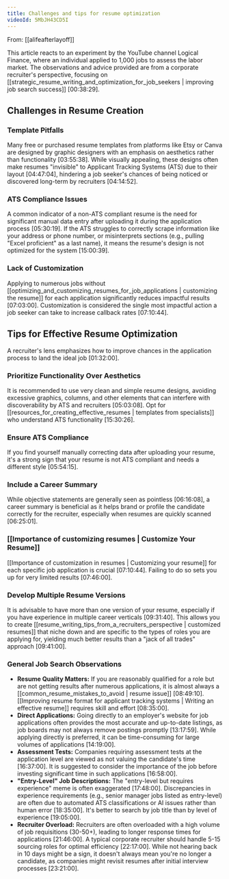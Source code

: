 ```yaml
---
title: Challenges and tips for resume optimization
videoId: 5MbJH43CD5I
---
```


From: [[alifeafterlayoff]] <br/> 

This article reacts to an experiment by the YouTube channel Logical Finance, where an individual applied to 1,000 jobs to assess the labor market. The observations and advice provided are from a corporate recruiter's perspective, focusing on [[strategic_resume_writing_and_optimization_for_job_seekers | improving job search success]] <a class="yt-timestamp" data-t="00:38:29">[00:38:29]</a>.

## Challenges in Resume Creation

### Template Pitfalls
Many free or purchased resume templates from platforms like Etsy or Canva are designed by graphic designers with an emphasis on aesthetics rather than functionality <a class="yt-timestamp" data-t="03:55:38">[03:55:38]</a>. While visually appealing, these designs often make resumes "invisible" to Applicant Tracking Systems (ATS) due to their layout <a class="yt-timestamp" data-t="04:47:04">[04:47:04]</a>, hindering a job seeker's chances of being noticed or discovered long-term by recruiters <a class="yt-timestamp" data-t="04:14:52">[04:14:52]</a>.

### ATS Compliance Issues
A common indicator of a non-ATS compliant resume is the need for significant manual data entry after uploading it during the application process <a class="yt-timestamp" data-t="05:30:19">[05:30:19]</a>. If the ATS struggles to correctly scrape information like your address or phone number, or misinterprets sections (e.g., pulling "Excel proficient" as a last name), it means the resume's design is not optimized for the system <a class="yt-timestamp" data-t="15:00:39">[15:00:39]</a>.

### Lack of Customization
Applying to numerous jobs without [[optimizing_and_customizing_resumes_for_job_applications | customizing the resume]] for each application significantly reduces impactful results <a class="yt-timestamp" data-t="07:03:00">[07:03:00]</a>. Customization is considered the single most impactful action a job seeker can take to increase callback rates <a class="yt-timestamp" data-t="07:10:44">[07:10:44]</a>.

## Tips for Effective Resume Optimization
A recruiter's lens emphasizes how to improve chances in the application process to land the ideal job <a class="yt-timestamp" data-t="01:32:00">[01:32:00]</a>.

### Prioritize Functionality Over Aesthetics
It is recommended to use very clean and simple resume designs, avoiding excessive graphics, columns, and other elements that can interfere with discoverability by ATS and recruiters <a class="yt-timestamp" data-t="05:03:08">[05:03:08]</a>. Opt for [[resources_for_creating_effective_resumes | templates from specialists]] who understand ATS functionality <a class="yt-timestamp" data-t="15:30:26">[15:30:26]</a>.

### Ensure ATS Compliance
If you find yourself manually correcting data after uploading your resume, it's a strong sign that your resume is not ATS compliant and needs a different style <a class="yt-timestamp" data-t="05:54:15">[05:54:15]</a>.

### Include a Career Summary
While objective statements are generally seen as pointless <a class="yt-timestamp" data-t="06:16:08">[06:16:08]</a>, a career summary is beneficial as it helps brand or profile the candidate correctly for the recruiter, especially when resumes are quickly scanned <a class="yt-timestamp" data-t="06:25:01">[06:25:01]</a>.

### [[Importance of customizing resumes | Customize Your Resume]]
[[Importance of customization in resumes | Customizing your resume]] for each specific job application is crucial <a class="yt-timestamp" data-t="07:10:44">[07:10:44]</a>. Failing to do so sets you up for very limited results <a class="yt-timestamp" data-t="07:46:00">[07:46:00]</a>.

### Develop Multiple Resume Versions
It is advisable to have more than one version of your resume, especially if you have experience in multiple career verticals <a class="yt-timestamp" data-t="09:31:40">[09:31:40]</a>. This allows you to create [[resume_writing_tips_from_a_recruiters_perspective | customized resumes]] that niche down and are specific to the types of roles you are applying for, yielding much better results than a "jack of all trades" approach <a class="yt-timestamp" data-t="09:41:00">[09:41:00]</a>.

### General Job Search Observations
*   **Resume Quality Matters:** If you are reasonably qualified for a role but are not getting results after numerous applications, it is almost always a [[common_resume_mistakes_to_avoid | resume issue]] <a class="yt-timestamp" data-t="08:49:10">[08:49:10]</a>. [[Improving resume format for applicant tracking systems | Writing an effective resume]] requires skill and effort <a class="yt-timestamp" data-t="08:35:00">[08:35:00]</a>.
*   **Direct Applications:** Going directly to an employer's website for job applications often provides the most accurate and up-to-date listings, as job boards may not always remove postings promptly <a class="yt-timestamp" data-t="13:17:59">[13:17:59]</a>. While applying directly is preferred, it can be time-consuming for large volumes of applications <a class="yt-timestamp" data-t="14:19:00">[14:19:00]</a>.
*   **Assessment Tests:** Companies requiring assessment tests at the application level are viewed as not valuing the candidate's time <a class="yt-timestamp" data-t="16:37:00">[16:37:00]</a>. It is suggested to consider the importance of the job before investing significant time in such applications <a class="yt-timestamp" data-t="16:58:00">[16:58:00]</a>.
*   **"Entry-Level" Job Descriptions:** The "entry-level but requires experience" meme is often exaggerated <a class="yt-timestamp" data-t="17:48:00">[17:48:00]</a>. Discrepancies in experience requirements (e.g., senior manager jobs listed as entry-level) are often due to automated ATS classifications or AI issues rather than human error <a class="yt-timestamp" data-t="18:35:00">[18:35:00]</a>. It's better to search by job title than by level of experience <a class="yt-timestamp" data-t="19:05:00">[19:05:00]</a>.
*   **Recruiter Overload:** Recruiters are often overloaded with a high volume of job requisitions (30-50+), leading to longer response times for applications <a class="yt-timestamp" data-t="21:46:00">[21:46:00]</a>. A typical corporate recruiter should handle 5-15 sourcing roles for optimal efficiency <a class="yt-timestamp" data-t="22:17:00">[22:17:00]</a>. While not hearing back in 10 days might be a sign, it doesn't always mean you're no longer a candidate, as companies might revisit resumes after initial interview processes <a class="yt-timestamp" data-t="23:21:00">[23:21:00]</a>.